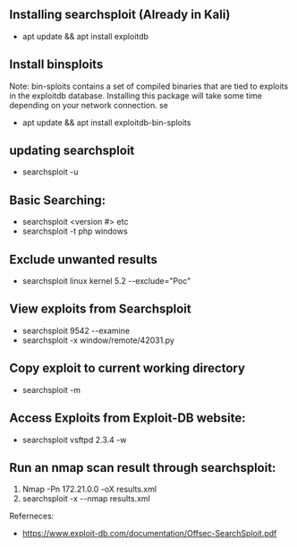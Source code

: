

## Installing searchsploit (Already in Kali)

- apt update && apt install exploitdb

## Install binsploits
Note: bin-sploits contains a set of compiled binaries that are tied to exploits in the exploitdb database. Installing this package will take some time depending on your network connection. 
se
- apt update && apt install exploitdb-bin-sploits

## updating searchsploit

- searchsploit -u

## Basic Searching: 

- searchsploit <program> <Operating System> <programming language> <version #> etc
- searchsploit -t php windows

## Exclude unwanted results
- searchsploit linux kernel 5.2 --exclude="Poc"

## View exploits from Searchsploit
- searchsploit 9542 --examine
- searchsploit -x window/remote/42031.py


## Copy exploit to current working directory
- searchsploit -m <Exploit Title> <Path>

## Access Exploits from Exploit-DB website: 
- searchsploit vsftpd 2.3.4 -w

## Run an nmap scan result through searchsploit: 
1. Nmap -Pn 172.21.0.0 -oX results.xml
2. searchsploit -x --nmap results.xml

Referneces: 

- https://www.exploit-db.com/documentation/Offsec-SearchSploit.pdf
